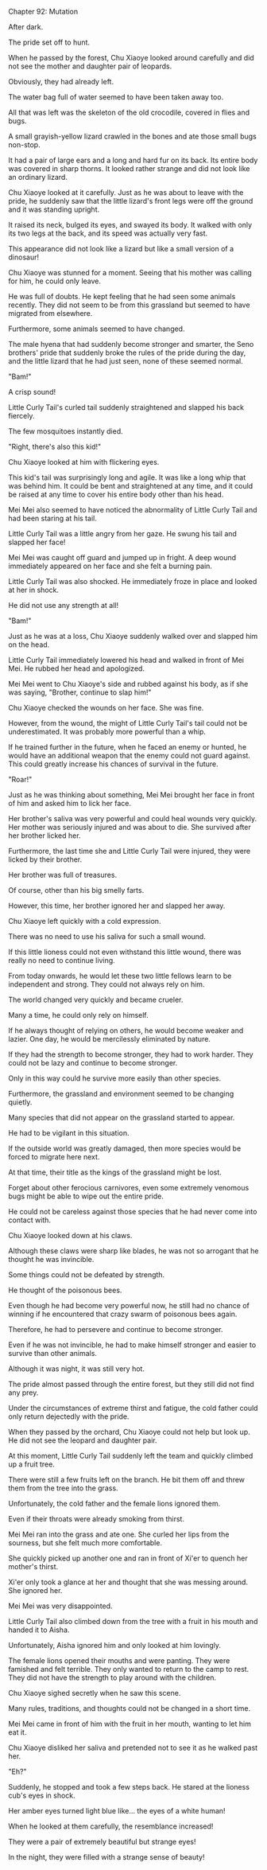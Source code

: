Chapter 92: Mutation

After dark.

The pride set off to hunt.

When he passed by the forest, Chu Xiaoye looked around carefully and did not see the mother and daughter pair of leopards.

Obviously, they had already left.

The water bag full of water seemed to have been taken away too.

All that was left was the skeleton of the old crocodile, covered in flies and bugs.

A small grayish-yellow lizard crawled in the bones and ate those small bugs non-stop.

It had a pair of large ears and a long and hard fur on its back. Its entire body was covered in sharp thorns. It looked rather strange and did not look like an ordinary lizard.

Chu Xiaoye looked at it carefully. Just as he was about to leave with the pride, he suddenly saw that the little lizard's front legs were off the ground and it was standing upright.

It raised its neck, bulged its eyes, and swayed its body. It walked with only its two legs at the back, and its speed was actually very fast.

This appearance did not look like a lizard but like a small version of a dinosaur\!

Chu Xiaoye was stunned for a moment. Seeing that his mother was calling for him, he could only leave.

He was full of doubts. He kept feeling that he had seen some animals recently. They did not seem to be from this grassland but seemed to have migrated from elsewhere.

Furthermore, some animals seemed to have changed.

The male hyena that had suddenly become stronger and smarter, the Seno brothers' pride that suddenly broke the rules of the pride during the day, and the little lizard that he had just seen, none of these seemed normal.

"Bam\!"

A crisp sound\!

Little Curly Tail's curled tail suddenly straightened and slapped his back fiercely.

The few mosquitoes instantly died.

"Right, there's also this kid\!"

Chu Xiaoye looked at him with flickering eyes.

This kid's tail was surprisingly long and agile. It was like a long whip that was behind him. It could be bent and straightened at any time, and it could be raised at any time to cover his entire body other than his head.

Mei Mei also seemed to have noticed the abnormality of Little Curly Tail and had been staring at his tail.

Little Curly Tail was a little angry from her gaze. He swung his tail and slapped her face\!

Mei Mei was caught off guard and jumped up in fright. A deep wound immediately appeared on her face and she felt a burning pain.

Little Curly Tail was also shocked. He immediately froze in place and looked at her in shock.

He did not use any strength at all\!

"Bam\!"

Just as he was at a loss, Chu Xiaoye suddenly walked over and slapped him on the head.

Little Curly Tail immediately lowered his head and walked in front of Mei Mei. He rubbed her head and apologized.

Mei Mei went to Chu Xiaoye's side and rubbed against his body, as if she was saying, "Brother, continue to slap him\!"

Chu Xiaoye checked the wounds on her face. She was fine.

However, from the wound, the might of Little Curly Tail's tail could not be underestimated. It was probably more powerful than a whip.

If he trained further in the future, when he faced an enemy or hunted, he would have an additional weapon that the enemy could not guard against. This could greatly increase his chances of survival in the future.

"Roar\!"

Just as he was thinking about something, Mei Mei brought her face in front of him and asked him to lick her face.

Her brother's saliva was very powerful and could heal wounds very quickly. Her mother was seriously injured and was about to die. She survived after her brother licked her.

Furthermore, the last time she and Little Curly Tail were injured, they were licked by their brother.

Her brother was full of treasures.

Of course, other than his big smelly farts.

However, this time, her brother ignored her and slapped her away.

Chu Xiaoye left quickly with a cold expression.

There was no need to use his saliva for such a small wound.

If this little lioness could not even withstand this little wound, there was really no need to continue living.

From today onwards, he would let these two little fellows learn to be independent and strong. They could not always rely on him.

The world changed very quickly and became crueler.

Many a time, he could only rely on himself.

If he always thought of relying on others, he would become weaker and lazier. One day, he would be mercilessly eliminated by nature.

If they had the strength to become stronger, they had to work harder. They could not be lazy and continue to become stronger.

Only in this way could he survive more easily than other species.

Furthermore, the grassland and environment seemed to be changing quietly.

Many species that did not appear on the grassland started to appear.

He had to be vigilant in this situation.

If the outside world was greatly damaged, then more species would be forced to migrate here next.

At that time, their title as the kings of the grassland might be lost.

Forget about other ferocious carnivores, even some extremely venomous bugs might be able to wipe out the entire pride.

He could not be careless against those species that he had never come into contact with.

Chu Xiaoye looked down at his claws.

Although these claws were sharp like blades, he was not so arrogant that he thought he was invincible.

Some things could not be defeated by strength.

He thought of the poisonous bees.

Even though he had become very powerful now, he still had no chance of winning if he encountered that crazy swarm of poisonous bees again.

Therefore, he had to persevere and continue to become stronger.

Even if he was not invincible, he had to make himself stronger and easier to survive than other animals.

Although it was night, it was still very hot.

The pride almost passed through the entire forest, but they still did not find any prey.

Under the circumstances of extreme thirst and fatigue, the cold father could only return dejectedly with the pride.

When they passed by the orchard, Chu Xiaoye could not help but look up. He did not see the leopard and daughter pair.

At this moment, Little Curly Tail suddenly left the team and quickly climbed up a fruit tree.

There were still a few fruits left on the branch. He bit them off and threw them from the tree into the grass.

Unfortunately, the cold father and the female lions ignored them.

Even if their throats were already smoking from thirst.

Mei Mei ran into the grass and ate one. She curled her lips from the sourness, but she felt much more comfortable.

She quickly picked up another one and ran in front of Xi'er to quench her mother's thirst.

Xi'er only took a glance at her and thought that she was messing around. She ignored her.

Mei Mei was very disappointed.

Little Curly Tail also climbed down from the tree with a fruit in his mouth and handed it to Aisha.

Unfortunately, Aisha ignored him and only looked at him lovingly.

The female lions opened their mouths and were panting. They were famished and felt terrible. They only wanted to return to the camp to rest. They did not have the strength to play around with the children.

Chu Xiaoye sighed secretly when he saw this scene.

Many rules, traditions, and thoughts could not be changed in a short time.

Mei Mei came in front of him with the fruit in her mouth, wanting to let him eat it.

Chu Xiaoye disliked her saliva and pretended not to see it as he walked past her.

"Eh?"

Suddenly, he stopped and took a few steps back. He stared at the lioness cub's eyes in shock.

Her amber eyes turned light blue like… the eyes of a white human\!

When he looked at them carefully, the resemblance increased\!

They were a pair of extremely beautiful but strange eyes\!

In the night, they were filled with a strange sense of beauty\!
